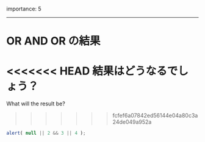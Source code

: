 importance: 5

---

# OR AND OR の結果

<<<<<<< HEAD
結果はどうなるでしょう？
=======
What will the result be?
>>>>>>> fcfef6a07842ed56144e04a80c3a24de049a952a

```js
alert( null || 2 && 3 || 4 );
```
